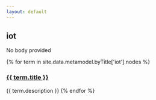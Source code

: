 ```yaml
---
layout: default
---
```

<style>
.initial-content {
  padding-left:5%;
  padding-right:25px;
}
</style>

## iot

No body provided

{% for term in site.data.metamodel.byTitle['iot'].nodes %}
### <a href='/_pages/embed?t={{ term.title }}'>{{ term.title }}</a>

{{ term.description }}
{% endfor %}
